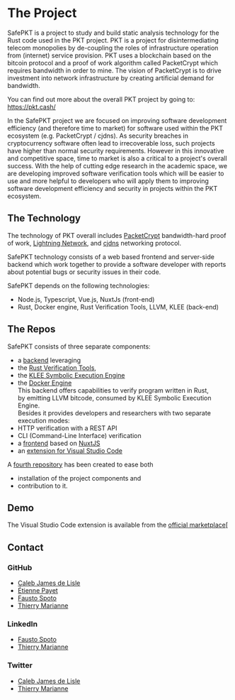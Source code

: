 # The  Project

SafePKT is a project to study and build static analysis technology for the Rust code
used in the PKT project. PKT is a project for disintermediating telecom monopolies by
de-coupling the roles of infrastructure operation from (internet) service provision.
PKT uses a blockchain based on the bitcoin protocol and a proof of work algorithm called
PacketCrypt which requires bandwidth in order to mine. The vision of PacketCrypt is to
drive investment into network infrastructure by creating artificial demand for
bandwidth.

You can find out more about the overall PKT project by going to: https://pkt.cash/

In the SafePKT project we are focused on improving software development efficiency
(and therefore time to market) for software used within the PKT ecosystem
(e.g. PacketCrypt / cjdns). As security breaches in cryptocurrency software often lead to
irrecoverable loss, such projects have higher than normal security requirements. However
in this innovative and competitive space, time to market is also a critical to a project's
overall success. With the help of cutting edge research in the academic space, we are
developing improved software verification tools which will be easier to use and more helpful
to developers who will apply them to improving software development efficiency and security
in projects within the PKT ecosystem.

## The Technology

The technology of PKT overall includes [PacketCrypt](https://pkt.cash/PacketCrypt-2020-09-04.pdf)
bandwidth-hard proof of work, [Lightning Network](https://en.wikipedia.org/wiki/Lightning_Network),
and [cjdns](https://github.com/cjdelisle/cjdns) networking protocol.

SafePKT technology consists of a web based frontend and server-side backend which work
together to provide a software developer with reports about potential bugs or security
issues in their code.

SafePKT depends on the following technologies:
 - Node.js, Typescript, Vue.js, NuxtJs (front-end)
 - Rust, Docker engine, Rust Verification Tools, LLVM, KLEE (back-end)

## The Repos

SafePKT consists of three separate components:
 - a [backend](https://github.com/LedgerProject/safepkt_backend) leveraging 
  - the [Rust Verification Tools](https://github.com/project-oak/rust-verification-tools),
  - the [KLEE Symbolic Execution Engine](http://klee.github.io/)
  - the [Docker Engine](https://www.docker.com/)  
 This backend offers capabilities to verify program written in Rust,  
 by emitting LLVM bitcode, consumed by KLEE Symbolic Execution Engine.  
 Besides it provides developers and researchers with two separate execution modes:
  - HTTP verification with a REST API
  - CLI (Command-Line Interface) verification
 - a [frontend](https://github.com/LedgerProject/safepkt_frontend) based on [NuxtJS](https://nuxtjs.org/)
 - an [extension for Visual Studio Code](https://github.com/LedgerProject/safepkt_vscode-plugin)

A [fourth repository](https://github.com/LedgerProject/safepkt) has been created to ease both
 - installation of the project components and
 - contribution to it.

## Demo

The Visual Studio Code extension is available from the [official marketplace](https://marketplace.visualstudio.com/items?itemName=CJDNS.safepkt-verifier)[

## Contact

### GitHub

 - [Caleb James de Lisle](https://github.com/cjdelisle)
 - [Étienne Payet](https://github.com/etiennepayet)
 - [Fausto Spoto](https://github.com/spoto)
 - [Thierry Marianne](https://twitter.com/thierrymarianne)

### LinkedIn

 - [Fausto Spoto](https://www.linkedin.com/in/fausto-spoto-65171/)
 - [Thierry Marianne](https://twitter.com/thierrymarianne)

### Twitter

 - [Caleb James de Lisle](https://twitter.com/cjdelisle)
 - [Thierry Marianne](https://twitter.com/thierrymarianne)

